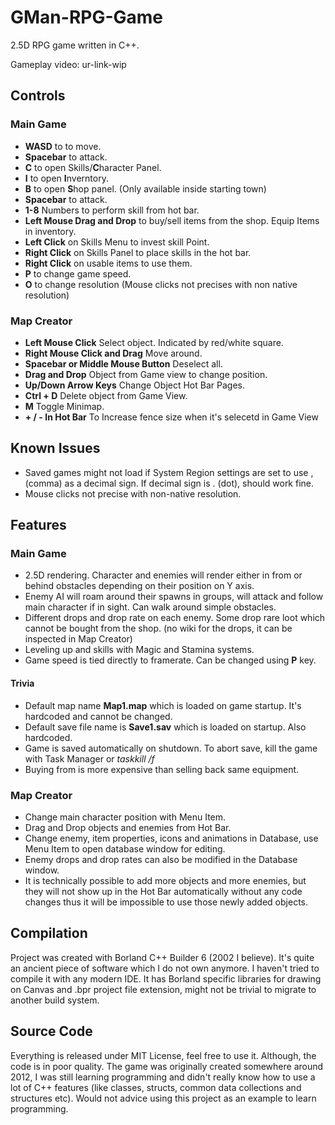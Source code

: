 # GMan-RPG-Game
2.5D RPG game written in C++. 

Gameplay video: ur-link-wip

## Controls 

### Main Game

* **WASD** to to move.
* **Spacebar** to attack.
* **C** to open Skills/**C**haracter Panel.
* **I** to open **I**nverntory.
* **B** to open **S**hop panel. (Only available inside starting town)
* **Spacebar** to attack.
* **1-8** Numbers to perform skill from hot bar.
* **Left Mouse Drag and Drop** to buy/sell items from the shop. Equip Items in inventory.
* **Left Click** on Skills Menu to invest skill Point.
* **Right Click** on Skills Panel to place skills in the hot bar.
* **Right Click** on usable items to use them.
* **P** to change game speed.
* **O** to change resolution (Mouse clicks not precises with non native resolution)

### Map Creator

* **Left Mouse Click** Select object. Indicated by red/white square.
* **Right Mouse Click and Drag** Move around.
* **Spacebar or Middle Mouse Button** Deselect all.
* **Drag and Drop** Object from Game view to change position.
* **Up/Down Arrow Keys** Change Object Hot Bar Pages.
* **Ctrl + D** Delete object from Game View.
* **M** Toggle Minimap.
* **+ / - In Hot Bar** To Increase fence size when it's selecetd in Game View

## Known Issues

* Saved games might not load if System Region settings are set to use , (comma) as a decimal sign. If decimal sign is . (dot), should work fine.  
* Mouse clicks not precise with non-native resolution.

## Features

### Main Game

* 2.5D rendering. Character and enemies will render either in from or behind obstacles depending on their position on Y axis.
* Enemy AI will roam around their spawns in groups, will attack and follow main character if in sight. Can walk around simple obstacles.
* Different drops and drop rate on each enemy. Some drop rare loot which cannot be bought from the shop. (no wiki for the drops, it can be inspected in Map Creator)
* Leveling up and skills with Magic and Stamina systems.
* Game speed is tied directly to framerate. Can be changed using **P** key.

#### Trivia

* Default map name **Map1.map** which is loaded on game startup. It's hardcoded and cannot be changed.
* Default save file name is **Save1.sav** which is loaded on startup. Also hardcoded.
* Game is saved automatically on shutdown. To abort save, kill the game with Task Manager or *taskkill /f*
* Buying from is more expensive than selling back same equipment.

### Map Creator

* Change main character position with Menu Item.
* Drag and Drop objects and enemies from Hot Bar.
* Change enemy, item properties, icons and animations in Database, use Menu Item to open database window for editing.
* Enemy drops and drop rates can also be modified in the Database window.
* It is technically possible to add more objects and more enemies, but they will not show up in the Hot Bar automatically without any code changes thus it will be impossible to use those newly added objects.

## Compilation

Project was created with Borland C++ Builder 6 (2002 I believe). It's quite an ancient piece of software which I do not own anymore. I haven't tried to compile it with any modern IDE. It has Borland specific libraries for drawing on Canvas and .bpr project file extension, might not be trivial to migrate to another build system.

## Source Code

Everything is released under MIT License, feel free to use it. Although, the code is in poor quality. The game was originally created somewhere around 2012, I was still learning programming and didn't really know how to use a lot of C++ features (like classes, structs, common data collections and structures etc). Would not advice using this project as an example to learn programming.
